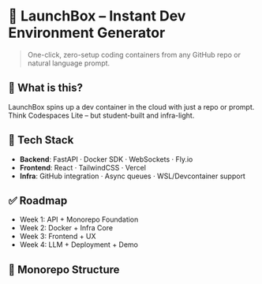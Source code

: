 # 🚀 LaunchBox – Instant Dev Environment Generator

> One-click, zero-setup coding containers from any GitHub repo or natural language prompt.

## 🌟 What is this?
LaunchBox spins up a dev container in the cloud with just a repo or prompt. Think Codespaces Lite – but student-built and infra-light.

## 🔧 Tech Stack
- **Backend**: FastAPI · Docker SDK · WebSockets · Fly.io
- **Frontend**: React · TailwindCSS · Vercel
- **Infra**: GitHub integration · Async queues · WSL/Devcontainer support

## ✅ Roadmap
- Week 1: API + Monorepo Foundation
- Week 2: Docker + Infra Core
- Week 3: Frontend + UX
- Week 4: LLM + Deployment + Demo

## 📂 Monorepo Structure

